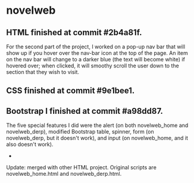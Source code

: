 # novelweb

HTML finished at commit #2b4a81f.
-
For the second part of the project, I worked on a pop-up nav bar that will show up if you hover over the nav-bar icon at the top of the page. An item on the nav bar will change to a darker blue (the text will become white) if hovered over; when clicked, it will smoothy scroll the user down to the section that they wish to visit.

CSS finished at commit #9e1bee1.
-

Bootstrap I finished at commit #a98dd87.
-
The five special features I did were the alert (on both novelweb_home and novelweb_derp), modified Bootstrap table, spinner, form (on novelweb_derp, but it doesn't work), and input (on novelweb_home, and it also doesn't work).

-
Update: merged with other HTML project. Original scripts are novelweb_home.html and novelweb_derp.html.

